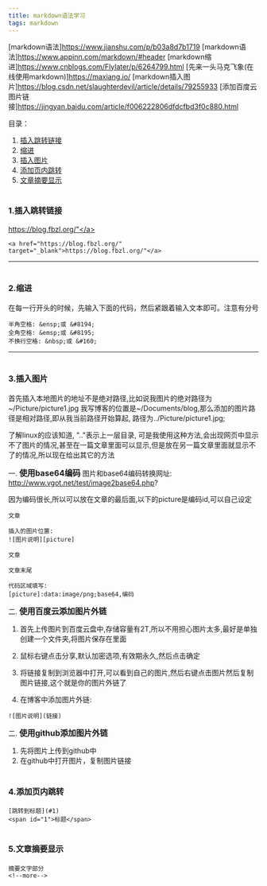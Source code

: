 ```yaml
---
title: markdown语法学习
tags: markdown
---
```

[markdown语法]https://www.jianshu.com/p/b03a8d7b1719
[markdown语法]https://www.appinn.com/markdown/#header
[markdown缩进]https://www.cnblogs.com/Flylater/p/6264799.html
[先来一头马克飞象(在线使用markdown)]https://maxiang.io/
[markdown插入图片]https://blog.csdn.net/slaughterdevil/article/details/79255933
[添加百度云图片链接]https://jingyan.baidu.com/article/f006222806dfdcfbd3f0c880.html
<!--more-->

目录：
1. [插入跳转链接](#1)
2. [缩进](#2)
3. [插入图片](#3)
4. [添加页内跳转](#4)
5. [文章摘要显示](#5)

# <span id = "1"> <font size = 3>1.插入跳转链接</font></span>
<a href="https://blog.fbzl.org/" target="_blank">https://blog.fbzl.org/"</a>
```
<a href="https://blog.fbzl.org/" target="_blank">https://blog.fbzl.org/"</a>
```
******

# <span id = "2"><font size = 3>2.缩进</font></span>
在每一行开头的时候，先输入下面的代码，然后紧跟着输入文本即可。注意有分号
```
半角空格: &ensp;或 &#8194;
全角空格: &emsp;或 &#8195;
不换行空格: &nbsp;或 &#160;
```
******

# <span id = "3"><font size=3>3.插入图片</font></span>

首先插入本地图片的地址不是绝对路径,比如说我图片的绝对路径为~/Picture/picture1.jpg
我写博客的位置是~/Documents/blog,那么添加的图片路径是相对路径,即从我当前路径开始算起,
路径为../Picture/picture1.jpg;

了解linux的应该知道, ".."表示上一层目录, 可是我使用这种方法,会出现网页中显示不了图片的情况,甚至在一篇文章里面可以显示,但是放在另一篇文章里面就显示不了的情况,所以现在给出其它的方法

一. <font size=3>**使用base64编码**</font>
图片和base64编码转换网址: http://www.vgot.net/test/image2base64.php?

因为编码很长,所以可以放在文章的最后面,以下的picture是编码id,可以自己设定
```
文章

插入的图片位置:
![图片说明][picture]

文章

文章末尾

代码区域填写:
[picture]:data:image/png;base64,编码

```

二. <font size=3>**使用百度云添加图片外链**</font>
1. 首先上传图片到百度云盘中,存储容量有2T,所以不用担心图片太多,最好是单独创建一个文件夹,将图片保存在里面

2. 鼠标右键点击分享,默认加密选项,有效期永久,然后点击确定

3. 将链接复制到浏览器中打开,可以看到自己的图片,然后右键点击图片然后复制图片链接,这个就是你的图片外链了

4. 在博客中添加图片外链:
```
![图片说明](链接)
```


二. <font size=3>**使用github添加图片外链**</font>
1. 先将图片上传到github中
2. 在github中打开图片，复制图片链接

# <span id="4"><font size=3>4.添加页内跳转</font></span>
```
[跳转到标题](#1)
<span id="1">标题</span>
```

# <span id="5"><font size=3>5.文章摘要显示</font></span>
```
摘要文字部分
<!--more-->
```
